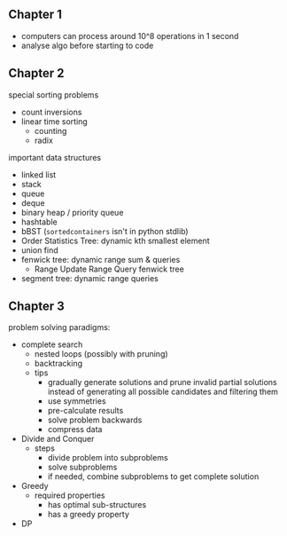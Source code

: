 ## Chapter 1
- computers can process around 10^8 operations in 1 second
- analyse algo before starting to code

## Chapter 2
special sorting problems
- count inversions 
- linear time sorting
	- counting
	- radix

important data structures
- linked list
- stack
- queue
- deque
- binary heap / priority queue
- hashtable
- bBST (`sortedcontainers` isn't in python stdlib)
- Order Statistics Tree: dynamic kth smallest element
- union find
- fenwick tree: dynamic range sum & queries
	- Range Update Range Query fenwick tree
- segment tree: dynamic range queries

## Chapter 3
problem solving paradigms:
- complete search
	- nested loops (possibly with pruning)
	- backtracking
	- tips
		- gradually generate solutions and prune invalid partial solutions instead of generating all possible candidates and filtering them
		- use symmetries
		- pre-calculate results
		- solve problem backwards
		- compress data
- Divide and Conquer
	- steps
		- divide problem into subproblems
		- solve subproblems
		- if needed, combine subproblems to get complete solution
- Greedy
	- required properties
		- has optimal sub-structures
		- has a greedy property
- DP
